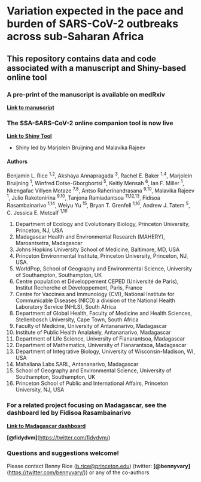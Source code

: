 # Variation expected in the pace and burden of SARS-CoV-2 outbreaks across sub-Saharan Africa

## This repository contains data and code associated with a manuscript and Shiny-based online tool

### A pre-print of the manuscript is available on medRxiv

**[Link to manuscript](https://www.medrxiv.org/content/10.1101/2020.07.23.20161208v1)**

### The SSA-SARS-CoV-2 online companion tool is now live

**[Link to Shiny Tool](https://labmetcalf.shinyapps.io/covid19-burden-africa/)**

- Shiny led by Marjolein Bruijning and Malavika Rajeev

#### Authors

Benjamin L. Rice <sup>1,2</sup>, Akshaya Annapragada <sup>3</sup>, Rachel E. Baker <sup>1,4</sup>, Marjolein Bruijning <sup>1</sup>, Winfred Dotse-Gborgbortsi <sup>5</sup>, Keitly Mensah <sup>6</sup>, Ian F. Miller <sup>1</sup>, Nkengafac Villyen Motaze <sup>7,8</sup>, Antso Raherinandrasana <sup>9,10</sup>, Malavika Rajeev <sup>1</sup>, Julio Rakotonirina <sup>9,10</sup>, Tanjona Ramiadantsoa <sup>11,12,13</sup>, Fidisoa Rasambainarivo <sup>1,14</sup>, Weiyu Yu <sup>15</sup>, Bryan T. Grenfell <sup>1,16</sup>, Andrew J. Tatem <sup>5</sup>, C. Jessica E. Metcalf <sup>1,16</sup>

1. Department of Ecology and Evolutionary Biology, Princeton University, Princeton, NJ, USA
2. Madagascar Health and Environmental Research (MAHERY), Maroantsetra, Madagascar
3. Johns Hopkins University School of Medicine, Baltimore, MD, USA
4. Princeton Environmental Institute, Princeton University, Princeton, NJ, USA.
5. WorldPop, School of Geography and Environmental Science, University of Southampton, Southampton, UK
6. Centre population et Développement CEPED (Université de Paris), Institut Recherche et Développement, Paris, France
7. Centre for Vaccines and Immunology (CVI), National Institute for Communicable Diseases (NICD) a division of the National Health Laboratory Service (NHLS), South Africa
8. Department of Global Health, Faculty of Medicine and Health Sciences, Stellenbosch University, Cape Town, South Africa
9. Faculty of Medicine, University of Antananarivo, Madagascar
10. Institute of Public Health Analakely, Antananarivo, Madagascar
11. Department of Life Science, University of Fianarantsoa, Madagascar
12. Department of Mathematics, University of Fianarantsoa, Madagascar
13. Department of Integrative Biology, University of Wisconsin-Madison, WI, USA
14. Mahaliana Labs SARL, Antananarivo, Madagascar
15. School of Geography and Environmental Science, University of Southampton, Southampton, UK
16. Princeton School of Public and International Affairs, Princeton University, NJ, USA

### For a related project focusing on Madagascar, see the dashboard led by Fidisoa Rasambainarivo

**[Link to Madagascar dashboard](https://www.covid19mg.org/)**

**[@fidydvm]**(https://twitter.com/fidydvm/)

### Questions and suggestions welcome!

Please contact Benny Rice (b.rice@princeton.edu) (twitter: **[@bennyvary]**(https://twitter.com/bennyvary/)) or any of the co-authors
          


